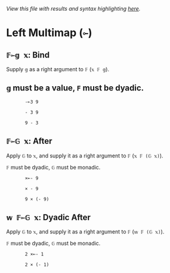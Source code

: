 *View this file with results and syntax highlighting [here](https://mlochbaum.github.io/BQN/help/after_bindright.html).*

# Left Multimap (`⟜`)
    
## `𝔽⟜𝕘 𝕩`: Bind 
    
Supply `𝕘` as a right argument to `𝔽` (`𝕩 𝔽 𝕘`).
    
## `𝕘` must be a value, `F` must be dyadic.
    
           -⟜3 9

           - 3 9

           9 - 3

    
    
## `𝔽⟜𝔾 𝕩`: After
    
Apply `𝔾` to `𝕩`, and supply it as a right argument to `𝔽` (`𝕩 𝔽 (𝔾 𝕩)`). 
    
`𝔽` must be dyadic, `𝔾` must be monadic.
    
           ×⟜- 9

           × - 9

           9 × (- 9)

    
    
## `𝕨 𝔽⟜𝔾 𝕩`: Dyadic After
    
Apply `𝔾` to `𝕩`, and supply it as a right argument to `𝔽` (`𝕨 𝔽 (𝔾 𝕩)`). 
    
`𝔽` must be dyadic, `𝔾` must be monadic.
    
           2 ×⟜- 1

           2 × (- 1)

    
